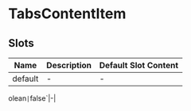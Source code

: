 # TabsContentItem

## Slots

<!-- @vuese:TabsContentItem:slots:start -->

| Name    | Description | Default Slot Content |
| ------- | ----------- | -------------------- |
| default | -           | -                    |

<!-- @vuese:TabsContentItem:slots:end -->

olean`|`false`|-|

<!-- @vuese:TabsBar:props:end -->
